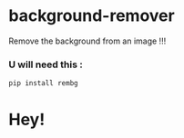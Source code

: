 # background-remover
Remove the background from an image !!!
### U will need this : 

```bash
pip install rembg
```

# Hey!